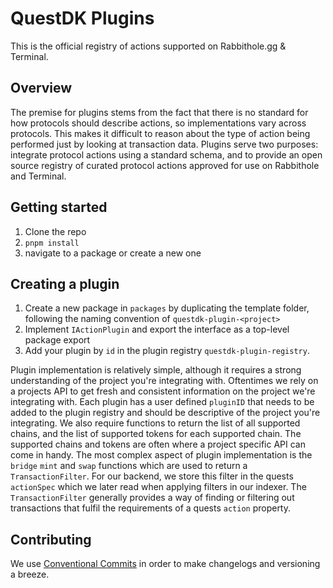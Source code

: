# QuestDK Plugins

This is the official registry of actions supported on Rabbithole.gg & Terminal.


## Overview
The premise for plugins stems from the fact that there is no standard for how protocols should describe actions, so implementations vary across protocols. This makes it difficult to reason about the type of action being performed just by looking at transaction data. Plugins serve two purposes: integrate protocol actions using a standard schema, and to provide an open source registry of curated protocol actions approved for use on Rabbithole and Terminal.

## Getting started
1. Clone the repo
1. `pnpm install`
1. navigate to a package or create a new one

## Creating a plugin
1. Create a new package in `packages` by duplicating the template folder, following the naming convention of `questdk-plugin-<project>`
1. Implement `IActionPlugin` and export the interface as a top-level package export
1. Add your plugin by `id` in the plugin registry `questdk-plugin-registry`.
 
 Plugin implementation is relatively simple, although it requires a strong understanding of the project you're integrating with. Oftentimes we rely on a projects API to get fresh and consistent information on the project we're integrating with. Each plugin has a user defined `pluginID` that needs to be added to the plugin registry and should be descriptive of the project you're integrating. We also require functions to return the list of all supported chains, and the list of supported tokens for each supported chain. The supported chains and tokens are often where a project specific API can come in handy. The most complex aspect of plugin implementation is the `bridge` `mint` and `swap` functions which are used to return a `TransactionFilter`. For our backend, we store this filter in the quests `actionSpec` which we later read when applying filters in our indexer. The `TransactionFilter` generally provides a way of finding or filtering out transactions that fulfil the requirements of a quests `action` property.


## Contributing
We use [Conventional Commits](https://www.conventionalcommits.org/en/v1.0.0/) in order to make changelogs and versioning a breeze.